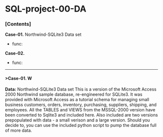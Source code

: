 # SQL-project-00-DA

### [Contents] 

__Case-01.__ Northwind-SQLite3 Data set
  - func:

__Case-02.__ 
  - func: 
-------------------------------------------------------------------------------------------------------------------------------------  
#### >Case-01. W
  
__Data:__ Northwind-SQLite3 Data set
This is a version of the Microsoft Access 2000 Northwind sample database, re-engineered for SQLite3. It was provided with Microsoft Access as a tutorial schema for managing small business customers, orders, inventory, purchasing, suppliers, shipping, and employees. All the TABLES and VIEWS from the MSSQL-2000 version have been converted to Sqlite3 and included here. Also included are two versions prepopulated with data - a small verison and a large version. Should you decide to, you can use the included python script to pump the database full of more data.




